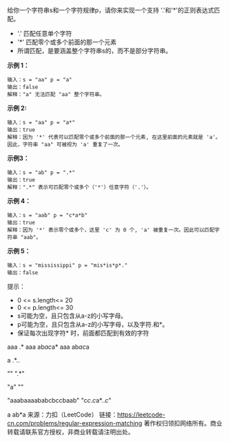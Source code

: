 给你一个字符串s和一个字符规律p，请你来实现一个支持 '.'和'*'的正则表达式匹配。

* '.' 匹配任意单个字符
* '*' 匹配零个或多个前面的那一个元素
* 所谓匹配，是要涵盖整个字符串s的，而不是部分字符串。

**示例 1：**
```
输入：s = "aa" p = "a"
输出：false
解释："a" 无法匹配 "aa" 整个字符串。
```
**示例 2:**
```
输入：s = "aa" p = "a*"
输出：true
解释：因为 '*' 代表可以匹配零个或多个前面的那一个元素, 在这里前面的元素就是 'a'。因此，字符串 "aa" 可被视为 'a' 重复了一次。
```
**示例3：**
```
输入：s = "ab" p = ".*"
输出：true
解释：".*" 表示可匹配零个或多个（'*'）任意字符（'.'）。
```
**示例 4：**
```
输入：s = "aab" p = "c*a*b"
输出：true
解释：因为 '*' 表示零个或多个，这里 'c' 为 0 个, 'a' 被重复一次。因此可以匹配字符串 "aab"。
```
**示例 5：**
```
输入：s = "mississippi" p = "mis*is*p*."
输出：false
```

提示：

* 0 <= s.length<= 20
* 0 <= p.length<= 30
* s可能为空，且只包含从a-z的小写字母。
* p可能为空，且只包含从a-z的小写字母，以及字符.和*。
* 保证每次出现字符* 时，前面都匹配到有效的字符

aaa .*
aaa ab*ac*a*
aaa ab*ac*a

a .*..

""  ".*"

"a" ""

"aaabaaaababcbccbaab"
"c*c*.*c*a*..*c*"

a  ab*a
来源：力扣（LeetCode）
链接：https://leetcode-cn.com/problems/regular-expression-matching
著作权归领扣网络所有。商业转载请联系官方授权，非商业转载请注明出处。